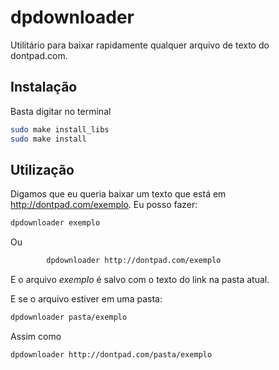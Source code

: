 # dpdownloader
Utilitário para baixar rapidamente qualquer arquivo de texto do dontpad.com.

## Instalação
Basta digitar no terminal
```bash
sudo make install_libs
sudo make install
```
## Utilização
Digamos que eu queria baixar um texto que está em http://dontpad.com/exemplo.
Eu posso fazer:
```bash
dpdownloader exemplo	
```	
Ou
	
```bash
		dpdownloader http://dontpad.com/exemplo
```
E o arquivo *exemplo* é salvo com o texto do link na pasta atual.

E se o arquivo estiver em uma pasta:	
```bash
dpdownloader pasta/exemplo
```
Assim como	
```bash
dpdownloader http://dontpad.com/pasta/exemplo	
```

